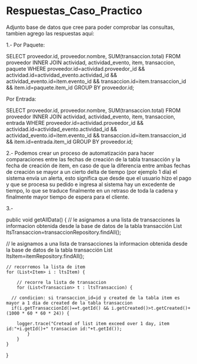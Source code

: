 # Respuestas_Caso_Practico

Adjunto base de datos que cree para poder comprobar las consultas, tambien agrego las respuestas aquí:

1.- Por Paquete:

SELECT 
    proveedor.id,
    proveedor.nombre,
    SUM(transaccion.total)
FROM 
    proveedor
INNER JOIN 
    actividad,
    actividad_evento,
    item,
    transaccion,
    paquete
WHERE 
    proveedor.id=actividad.proveedor_id &&
    actividad.id=actividad_evento.actividad_id &&
    actividad_evento.id=item.evento_id &&
    transaccion.id=item.transaccion_id &&
    item.id=paquete.item_id
GROUP BY 
    proveedor.id;


Por Entrada:

SELECT
    proveedor.id,
    proveedor.nombre,
    SUM(transaccion.total) 
FROM proveedor 
INNER JOIN 
    actividad,
    actividad_evento,
    item,
    transaccion,
    entrada 
WHERE
    proveedor.id=actividad.proveedor_id && 
    actividad.id=actividad_evento.actividad_id && 
    actividad_evento.id=item.evento_id && 
    transaccion.id=item.transaccion_id && 
    item.id=entrada.item_id 
GROUP BY 
    proveedor.id;


2.- Podemos crear un proceso de automatización para hacer comparaciones entre las fechas de creación de la tabla transacción y
la fecha de creación de item, en caso de que la diferencia entre ambas fechas de creación se mayor a un cierto delta de tiempo 
(por ejemplo 1 día) el sistema envía un alerta, esto significa que desde que el usuario hizo el pago y que se procesa su pedido
e ingresa al sistema hay un excedente de tiempo, lo que se traduce finalmente en un retraso de toda la cadena y finalmente mayor
tiempo de espera para el cliente. 


3.- 

public void getAllData() {
  // le asignamos a una lista de transacciones la informacion obtenida desde la base de datos de la tabla transacción
  List<Transaccion> ltsTransaccion=transaccionRepository.findAll();

  // le asignamos a una lista de transacciones la informacion obtenida desde la base de datos de la tabla transacción
	List<Item> ltsItem=itemRepository.findAll();
    
	// recorremos la lista de item
	for (List<Item> i : ltsItem) {
    
		// recorre la lista de transaccion  	
		for (List<Transaccion> t : ltsTransaccion) {  
      
      // condicion: si transaccion_id=id y created de la tabla item es mayor a 1 dia de created de la tabla transaccion
      if(i.getTransaccionId()==t.getId() && i.getCreated()>t.getCreated()+(1000 * 60 * 60 * 24)) { 

        logger.trace("Cretead of list item exceed over 1 day, item id:"+i.getId()+" transacion id:"+t.getId());
			}
		}			
	}
}
